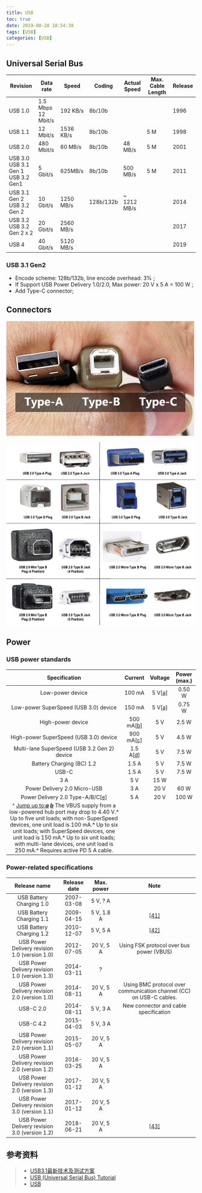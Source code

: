 ```yaml
---
title: USB
toc: true
date: 2019-08-28 18:54:39
tags: [USB]
categories: [USB]
---
```




<!--more-->

## Universal Serial Bus

| Revision                                   | Data rate               | Speed     | Coding    | Actual Speed | Max. Cable Length | Release |
| ------------------------------------------ | ----------------------- | --------- | --------- | ------------ | ----------------- | ------- |
| USB 1.0                                    | 1.5 Mbps <br/>12 Mbit/s | 192 KB/s  | 8b/10b    |              |                   | 1996    |
| USB 1.1                                    | 12 Mbit/s               | 1536 KB/s | 8b/10b    |              | 5 M               | 1998    |
| USB 2.0                                    | 480 Mbit/s              | 60 MB/s   | 8b/10b    | 48 MB/s      | 5 M               | 2001    |
| USB 3.0<br/>USB 3.1 Gen 1<br/>USB 3.2 Gen1 | 5 Gbit/s                | 625MB/s   | 8b/10b    | 500 MB/s     | 5 M               | 2011    |
| USB 3.1 Gen  2<br/>USB 3.2 Gen 2           | 10 Gbit/s               | 1250 MB/s | 128b/132b | ~ 1212 MB/s  |                   | 2014    |
| USB 3.2<br/>USB 3.2 Gen 2 x 2              | 20 Gbit/s               | 2560 MB/s |           |              |                   | 2017    |
| USB 4                                      | 40 Gbit/s               | 5120 MB/s |           |              |                   | 2019    |

### USB 3.1 Gen2

- Encode scheme: 128b/132b, line encode overhead: 3% ;
- If Support USB Power Delivery 1.0/2.0, Max power: 20 V x 5 A = 100 W ;
- Add Type-C connector;

## Connectors

![1547451006618](USB/1547451006618.png)

![USB connectors](USB/usb-tutorial_connectors.gif)

## Power

### USB power standards

|                        Specification                         |                           Current                            |                           Voltage                            | Power (max.) |
| :----------------------------------------------------------: | :----------------------------------------------------------: | :----------------------------------------------------------: | :----------: |
|                       Low-power device                       |                            100 mA                            | 5 V[[a\]](https://en.wikipedia.org/wiki/USB#cite_note-Vdrop-81) |    0.50 W    |
|            Low-power SuperSpeed (USB 3.0) device             |                            150 mA                            | 5 V[[a\]](https://en.wikipedia.org/wiki/USB#cite_note-Vdrop-81) |    0.75 W    |
|                      High-power device                       | 500 mA[[b\]](https://en.wikipedia.org/wiki/USB#cite_note-82) |                             5 V                              |    2.5 W     |
|            High-power SuperSpeed (USB 3.0) device            | 900 mA[[c\]](https://en.wikipedia.org/wiki/USB#cite_note-83) |                             5 V                              |    4.5 W     |
|         Multi-lane SuperSpeed (USB 3.2 Gen 2) device         | 1.5 A[[d\]](https://en.wikipedia.org/wiki/USB#cite_note-84)  |                             5 V                              |    7.5 W     |
|                  Battery Charging (BC) 1.2                   |                            1.5 A                             |                             5 V                              |    7.5 W     |
|                            USB-C                             |                            1.5 A                             |                             5 V                              |    7.5 W     |
|                             3 A                              |                             5 V                              |                             15 W                             |              |
|                 Power Delivery 2.0 Micro-USB                 |                             3 A                              |                             20 V                             |     60 W     |
| Power Delivery 2.0 Type-A/B/C[[e\]](https://en.wikipedia.org/wiki/USB#cite_note-req_5A_cable-85) |                             5 A                              |                             20 V                             |    100 W     |
| ^ [Jump up to:***a***](https://en.wikipedia.org/wiki/USB#cite_ref-Vdrop_81-0) [***b***](https://en.wikipedia.org/wiki/USB#cite_ref-Vdrop_81-1) The VBUS supply from a low-powered hub port may drop to 4.40 V.**^** Up to five unit loads; with non-SuperSpeed devices, one unit load is 100 mA.**^** Up to six unit loads; with SuperSpeed devices, one unit load is 150 mA.**^** Up to six unit loads; with multi-lane devices, one unit load is 250 mA.**^** Requires active PD 5 A cable. |                                                              |                                                              |              |

### Power-related specifications

|                 Release name                  | Release date | Max. power |                             Note                             |
| :-------------------------------------------: | :----------: | :--------: | :----------------------------------------------------------: |
|           USB Battery Charging 1.0            |  2007-03-08  |  5 V, ? A  |                                                              |
|           USB Battery Charging 1.1            |  2009-04-15  | 5 V, 1.8 A |   [[41\]](https://en.wikipedia.org/wiki/USB#cite_note-41)    |
|           USB Battery Charging 1.2            |  2010-12-07  |  5 V, 5 A  |   [[42\]](https://en.wikipedia.org/wiki/USB#cite_note-42)    |
| USB Power Delivery revision 1.0 (version 1.0) |  2012-07-05  | 20 V, 5 A  |           Using FSK protocol over bus power (VBUS)           |
| USB Power Delivery revision 1.0 (version 1.3) |  2014-03-11  |     ?      |                                                              |
| USB Power Delivery revision 2.0 (version 1.0) |  2014-08-11  | 20 V, 5 A  | Using BMC protocol over communication channel (CC) on USB-C cables. |
|                   USB-C 2.0                   |  2014-08-11  |  5 V, 3 A  |            New connector and cable specification             |
|                   USB-C 4.2                   |  2015-04-03  |  5 V, 3 A  |                                                              |
| USB Power Delivery revision 2.0 (version 1.1) |  2015-05-07  | 20 V, 5 A  |                                                              |
| USB Power Delivery revision 2.0 (version 1.2) |  2016-03-25  | 20 V, 5 A  |                                                              |
| USB Power Delivery revision 2.0 (version 1.3) |  2017-01-12  | 20 V, 5 A  |                                                              |
| USB Power Delivery revision 3.0 (version 1.1) |  2017-01-12  | 20 V, 5 A  |                                                              |
| USB Power Delivery revision 3.0 (version 1.2) |  2018-06-21  | 20 V, 5 A  |   [[43\]](https://en.wikipedia.org/wiki/USB#cite_note-43)    |

## 参考资料

> - [USB3.1最新技术及测试方案](https://wenku.baidu.com/view/749990058e9951e79a892758.html)
> - [USB (Universal Serial Bus) Tutorial](http://www.l-com.com/content/USB-Tutorial.html)
> - [USB](https://en.wikipedia.org/wiki/USB)
